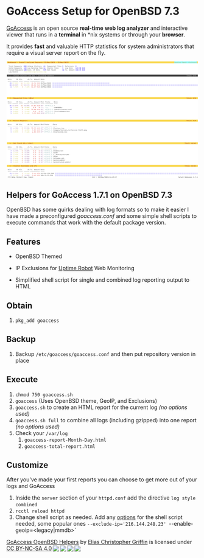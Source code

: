 # GoAccess Setup for OpenBSD 7.3

[GoAccess](https://goaccess.io/) is an open source **real-time** **web log analyzer** and interactive viewer that runs in a **terminal** in *nix systems or through your **browser**.

It provides **fast** and valuable HTTP statistics for system administrators that require a visual server report on the fly.





![](images/GoAccessOpenBSDtheme.png)



## Helpers for GoAccess 1.7.1 on OpenBSD 7.3

OpenBSD has some quirks dealing with log formats so to make it easier I have made a preconfigured *goaccess.conf* and some simple shell scripts to execute commands that work with the default package version.



## Features

* OpenBSD Themed

* IP Exclusions for [Uptime Robot](https://uptimerobot.com/?rid=d8e3c5122ea836) Web Monitoring 

* Simplified shell script for single and combined log reporting output to HTML

  

## Obtain

1. `pkg_add goaccess`



## Backup

1. Backup `/etc/goaccess/goaccess.conf` and then put repository version in place



## Execute

1. `chmod 750 goaccess.sh`
2. `goaccess` (Uses OpenBSD theme, GeoIP, and Exclusions)
3. `goaccess.sh` to create an HTML report for the current log *(no options used)*
4. `goaccess.sh full` to combine all logs (including gzipped) into one report *(no options used)*
5. Check your `/var/log`
    1. `goaccess-report-Month-Day.html`
    2. `goaccess-total-report.html`



## Customize

After you've made your first reports you can choose to get more out of your logs and GoAccess

1.  Inside the `server` section of your `httpd.conf` add the directive `log style combined`
2. `rcctl reload httpd`
3. Change shell script as needed. Add any [options](https://goaccess.io/man#options) for the shell script needed, some popular ones
    `--exclude-ip='216.144.248.23'
	`--enable-geoip=<legacy|mmdb>`
	



<p xmlns:cc="http://creativecommons.org/ns#" xmlns:dct="http://purl.org/dc/terms/"><a property="dct:title" rel="cc:attributionURL" href="https://bitbucket.org/quadhelion-engineering/goaccess-openbsd">GoAccess OpenBSD Helpers</a> by <a rel="cc:attributionURL dct:creator" property="cc:attributionName" href="https://www.eliasgriffin.com">Elias Christopher Griffin</a> is licensed under<br> 
<a href="http://creativecommons.org/licenses/by-nc-sa/4.0/?ref=chooser-v1" target="_blank" rel="license noopener noreferrer" style="display:inline-block;">CC BY-NC-SA 4.0<img style="height:22px!important;margin-left:3px;vertical-align:text-bottom;" src="https://mirrors.creativecommons.org/presskit/icons/cc.svg?ref=chooser-v1"><img style="height:22px!important;margin-left:3px;vertical-align:text-bottom;" src="https://mirrors.creativecommons.org/presskit/icons/by.svg?ref=chooser-v1"><img style="height:22px!important;margin-left:3px;vertical-align:text-bottom;" src="https://mirrors.creativecommons.org/presskit/icons/nc.svg?ref=chooser-v1"><img style="height:22px!important;margin-left:3px;vertical-align:text-bottom;" src="https://mirrors.creativecommons.org/presskit/icons/sa.svg?ref=chooser-v1"></a></p>
